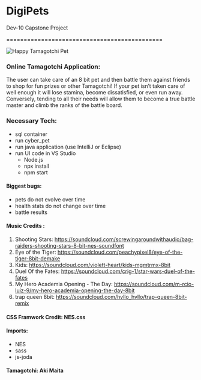 # DigiPets
Dev-10 Capstone Project

=============================================

![Happy Tamagotchi Pet](http://1.bp.blogspot.com/-0ifaJKWCc7A/TchHo4EYB8I/AAAAAAAAAfc/HCMIMJz8fGM/s1600/01.gif "a title")

### Online Tamagotchi Application:
The user can take care of an 8 bit pet and then battle them against friends to shop for  fun prizes or other Tamagotchi! If your pet isn’t taken care of well enough it will lose stamina, become dissatisfied, or even run away. Conversely, tending to all their needs will allow them to become a true battle master and climb the ranks of the battle board.

### Necessary Tech:
 - sql container
 - run cyber_pet 
 - run java application (use IntelliJ or Eclipse)
 - run UI code in VS Studio
    - Node.js
    - npx install
    - npm start 

#### Biggest bugs:
 - pets do not evolve over time
 - health stats do not change over time
 - battle results

#### Music Credits :   

1. Shooting Stars: https://soundcloud.com/screwingaroundwithaudio/bag-raiders-shooting-stars-8-bit-nes-soundfont
2. Eye of the Tiger: https://soundcloud.com/peachypixel8/eye-of-the-tiger-8bit-demake
3. Kids: https://soundcloud.com/violett-heart/kids-mgmtrmx-8bit
4. Duel Of the Fates: https://soundcloud.com/crig-1/star-wars-duel-of-the-fates
5. My Hero Academia Opening - The Day: https://soundcloud.com/m-rcio-luiz-9/my-hero-academia-opening-the-day-8bit
6. trap queen 8bit: https://soundcloud.com/hvllo_hvllo/trap-queen-8bit-remix
#### CSS Framwork Credit: NES.css
#### Imports:
 - NES
 - sass
 - js-joda
#### Tamagotchi: Aki Maita

